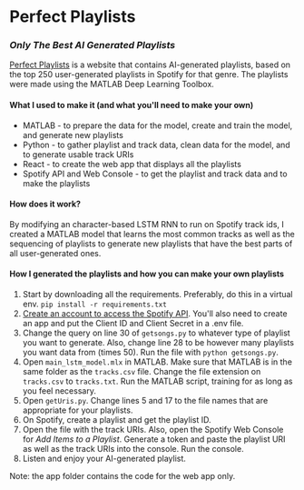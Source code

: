 # Perfect Playlists
### _Only The Best AI Generated Playlists_

[Perfect Playlists](https://perfectplaylists.glitch.me/) is a website that contains AI-generated playlists, based on the top 250 user-generated playlists in Spotify for that genre. The playlists were made using the MATLAB Deep Learning Toolbox.

#### What I used to make it (and what you'll need to make your own)
- MATLAB - to prepare the data for the model, create and train the model, and generate new playlists
- Python - to gather playlist and track data, clean data for the model, and to generate usable track URIs
- React - to create the web app that displays all the playlists
- Spotify API and Web Console - to get the playlist and track data and to make the playlists

#### How does it work?
By modifying an character-based LSTM RNN to run on Spotify track ids, I created a MATLAB model that learns the most common tracks as well as the sequencing of playlists to generate new playlists that have the best parts of all user-generated ones.

#### How I generated the playlists and how you can make your own playlists
1. Start by downloading all the requirements. Preferably, do this in a virtual env.
`pip install -r requirements.txt`
2. [Create an account to access the Spotify API](https://developer.spotify.com). You'll also need to create an app and put the Client ID and Client Secret in a .env file.
3. Change the query on line 30 of `getsongs.py` to whatever type of playlist you want to generate. Also, change line 28 to be however many playlists you want data from (times 50). Run the file with `python getsongs.py`.
4. Open `main_lstm_model.mlx` in MATLAB. Make sure that MATLAB is in the same folder as the `tracks.csv` file. Change the file extension on `tracks.csv` to `tracks.txt`. Run the MATLAB script, training for as long as you feel necessary.
5. Open `getUris.py`. Change lines 5 and 17 to the file names that are appropriate for your playlists.
6. On Spotify, create a playlist and get the playlist ID.
7. Open the file with the track URIs. Also, open the Spotify Web Console for _Add Items to a Playlist_. Generate a token and paste the playlist URI as well as the track URIs into the console. Run the console.
8. Listen and enjoy your AI-generated playlist.

Note: the app folder contains the code for the web app only.
